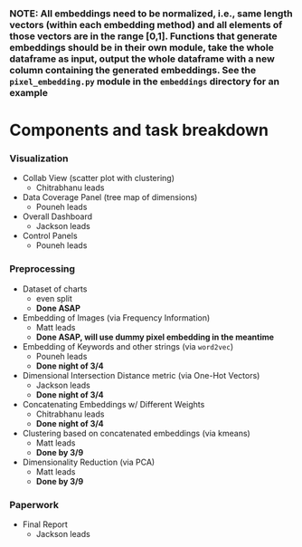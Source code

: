 ### NOTE: All embeddings need to be normalized, i.e., same length vectors (within each embedding method) and all elements of those vectors are in the range [0,1]. Functions that generate embeddings should be in their own module, take the whole dataframe as input, output the whole dataframe with a new column containing the generated embeddings. See the `pixel_embedding.py` module in the `embeddings` directory for an example

# Components and task breakdown

### Visualization
  - Collab View (scatter plot with clustering)
    - Chitrabhanu leads
  - Data Coverage Panel (tree map of dimensions)
    - Pouneh leads
  - Overall Dashboard
    - Jackson leads
  - Control Panels
    - Pouneh leads

### Preprocessing
  - Dataset of charts
    - even split
    - **Done ASAP**
  - Embedding of Images (via Frequency Information)
    - Matt leads
    - **Done ASAP, will use dummy pixel embedding in the meantime**
  - Embedding of Keywords and other strings (via `word2vec`)
    - Pouneh leads
    - **Done night of 3/4**
  - Dimensional Intersection Distance metric (via One-Hot Vectors)
    - Jackson leads
    - **Done night of 3/4**
  - Concatenating Embeddings w/ Different Weights
    - Chitrabhanu leads
    - **Done night of 3/4**
  - Clustering based on concatenated embeddings (via kmeans)
    - Matt leads
    - **Done by 3/9** 
  - Dimensionality Reduction (via PCA)
    - Matt leads
    - **Done by 3/9**

### Paperwork
  - Final Report
    - Jackson leads